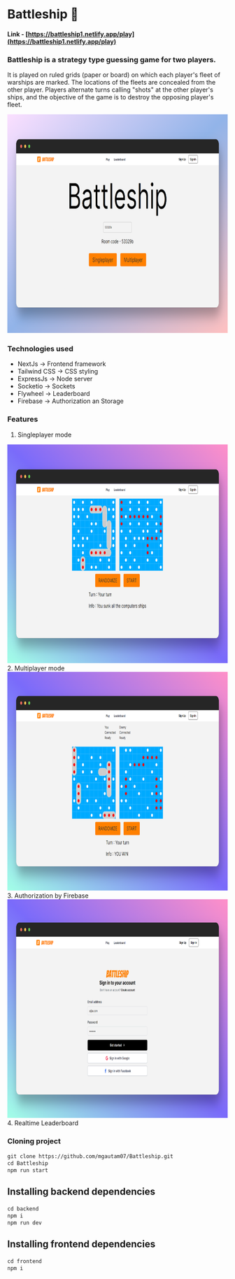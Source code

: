 # Battleship 🚢

#### Link - [https://battleship1.netlify.app/play](https://battleship1.netlify.app/play)

### Battleship is a strategy type guessing game for two players.
It is played on ruled grids (paper or board) on which each player's fleet of warships are marked. The locations of the fleets are concealed from the other player. Players alternate turns calling "shots" at the other player's ships, and the objective of the game is to destroy the opposing player's fleet.

<img src="screenshots/cover.png" height=500/>

### Technologies used
- NextJs -> Frontend framework
- Tailwind CSS -> CSS styling
- ExpressJs -> Node server
- Socketio -> Sockets
- Flywheel -> Leaderboard
- Firebase -> Authorization an Storage

### Features
1. Singleplayer mode
  <img src="screenshots/singleplayer.png" height=500/>
2. Multiplayer mode
  <img src="screenshots/multiplayer.png" height=500/>
3. Authorization by Firebase
   <img src="screenshots/signin.png" height=500/>
4. Realtime Leaderboard


### Cloning project
```shell
git clone https://github.com/mgautam07/Battleship.git
cd Battleship
npm run start
```

## Installing backend dependencies
```shell
cd backend
npm i
npm run dev
```

## Installing frontend dependencies
```shell
cd frontend
npm i
```
